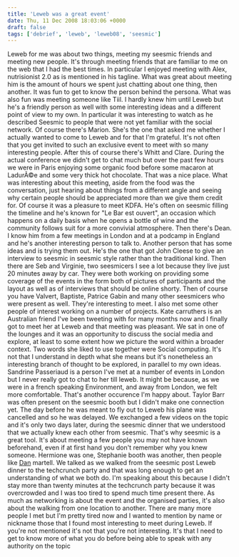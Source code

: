 ```yaml
---
title: 'Leweb was a great event'
date: Thu, 11 Dec 2008 18:03:06 +0000
draft: false
tags: ['debrief', 'leweb', 'leweb08', 'seesmic']
---
```


Leweb for me was about two things, meeting my seesmic friends and meeting new people. It's through meeting friends that are familiar to me on the web that I had the best times. In particular I enjoyed meeting with Alex, nutrisionist 2.0 as is mentioned in his tagline. What was great about meeting him is the amount of hours we spent just chatting about one thing, then another. It was fun to get to know the person behind the persona. What was also fun was meeting someone like Tiil. I hardly knew him until Leweb but he's a friendly person as well with some interesting ideas and a different point of view to my own. In particular it was interesting to watch as he described Seesmic to people that were not yet familiar with the social network. Of course there's Marion. She's the one that asked me whether I actually wanted to come to Leweb and for that I'm grateful. It's not often that you get invited to such an exclusive event to meet with so many interesting people. After this of course there's Whitt and Clare. During the actual conference we didn't get to chat much but over the past few hours we were in Paris enjoying some organic food before some macaron at LadurÃ©e and some very thick hot chocolate. That was a nice place. What was interesting about this meeting, aside from the food was the conversation, just hearing about things from a different angle and seeing why certain people should be appreciated more than we give them credit for. Of course it was a pleasure to meet KDFA. He's often on seesmic filling the timeline and he's known for "Le Bar est ouvert", an occasion which happens on a daily basis when he opens a bottle of wine and the community follows suit for a more convivial atmosphere. Then there's Dean. I know him from a few meetings in London and at a podcamp in England and he's another interesting person to talk to. Another person that has some ideas and is trying them out. He's the one that got John Cleese to give an interview to seesmic in seesmic style rather than the traditional kind. Then there are Seb and Virginie, two seesmicers I see a lot because they live just 20 minutes away by car. They were both working on providing some coverage of the events in the form both of pictures of participants and the layout as well as of interviews that should be online shorty. Then of course you have Valvert, Baptiste, Patrice Gabin and many other seesmicers who were present as well. They're interesting to meet. I also met some other people of interest working on a number of projects. Kate carruthers is an Australian friend I've been tweeting with for many months now and I finally got to meet her at Leweb and that meeting was pleasant. We sat in one of the lounges and it was an opportunity to discuss the social media and explore, at least to some extent how we picture the word within a broader context. Two words she liked to use together were Social computing. It's not that I understand in depth what she means but it's nonetheless an interesting branch of thought to be explored, in parallel to my own ideas. Sandrine Passeriaud is a person I've met at a number of events in London but I never really got to chat to her till leweb. It might be because, as we were in a french speaking Environment, and away from London, we felt more comfortable. That's another occurence I'm happy about. Taylor Barr was often present on the seesmic booth but I didn't make one connection yet. The day before he was meant to fly out to Leweb his plane was cancelled and so he was delayed. We exchanged a few videos on the topic and it's only two days later, during the seesmic dinner that we understood that we actually knew each other from seesmic. That's why seesmic is a great tool. It's about meeting a few people you may not have known beforehand, even if at first hand you don't remember why you knew someone. Hermione was one, Stephanie booth was another, then people like [](http://www.danmartell.com/)[Dan](http://www.danmartell.com/) martell. We talked as we walked from the seesmic post Leweb dinner to the techcrunch party and that was long enough to get an understanding of what we both do. I'm speaking about this because I didn't stay more than twenty minutes at the techcrunch party because it was overcrowded and I was too tired to spend much time present there. As much as networking is about the event and the organised parties, it's also about the walking from one location to another. There are many more people I met but I'm pretty tired now and I wanted to mention by name or nickname those that I found most interesting to meet during Leweb. If you're not mentioned it's not that you're not interesting. It's that I need to get to know more of what you do before being able to speak with any authority on the topic